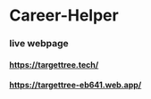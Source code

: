 # Career-Helper
### live webpage
#### https://targettree.tech/
#### https://targettree-eb641.web.app/

